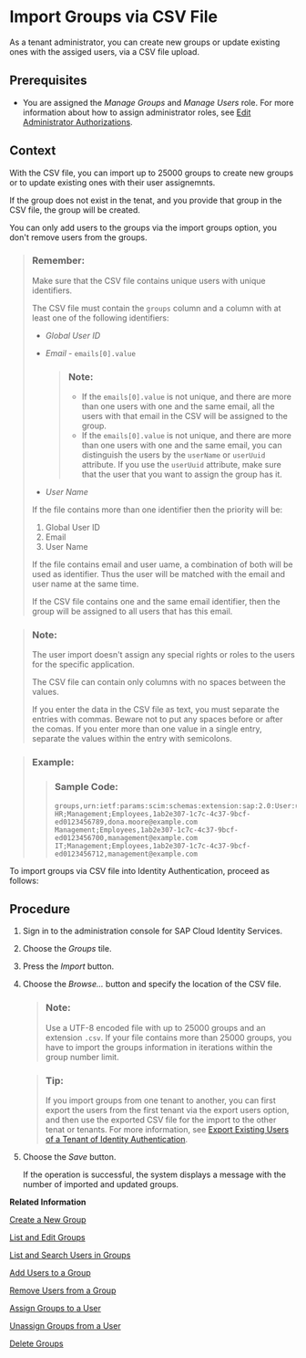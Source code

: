 <!-- loiodaf96bd4bdcf4f1b99b33f4d57db6ca8 -->

# Import Groups via CSV File

As a tenant administrator, you can create new groups or update existing ones with the assiged users, via a CSV file upload.



## Prerequisites

-   You are assigned the *Manage Groups* and *Manage Users* role. For more information about how to assign administrator roles, see [Edit Administrator Authorizations](edit-administrator-authorizations-86ee374.md).




## Context

With the CSV file, you can import up to 25000 groups to create new groups or to update existing ones with their user assignemnts.

If the group does not exist in the tenat, and you provide that group in the CSV file, the group will be created.

You can only add users to the groups via the import groups option, you don't remove users from the groups.

> ### Remember:  
> Make sure that the CSV file contains unique users with unique identifiers.
> 
> The CSV file must contain the `groups` column and a column with at least one of the following identifiers:
> 
> -   *Global User ID*
> -   *Email* - `emails[0].value`
> 
>     > ### Note:  
>     > -   If the `emails[0].value` is not unique, and there are more than one users with one and the same email, all the users with that email in the CSV will be assigned to the group.
>     > -   If the `emails[0].value` is not unique, and there are more than one users with one and the same email, you can distinguish the users by the `userName` or `userUuid` attribute. If you use the `userUuid` attribute, make sure that the user that you want to assign the group has it.
> 
> -   *User Name*
> 
> If the file contains more than one identifier then the priority will be:
> 
> 1.  Global User ID
> 2.  Email
> 3.  User Name
> 
> If the file contains email and user uame, a combination of both will be used as identifier. Thus the user will be matched with the email and user name at the same time.
> 
> If the CSV file contains one and the same email identifier, then the group will be assigned to all users that has this email.

> ### Note:  
> The user import doesn't assign any special rights or roles to the users for the specific application.
> 
> The CSV file can contain only columns with no spaces between the values.
> 
> If you enter the data in the CSV file as text, you must separate the entries with commas. Beware not to put any spaces before or after the comas. If you enter more than one value in a single entry, separate the values within the entry with semicolons.

> ### Example:  
> > ### Sample Code:  
> > ```
> > groups,urn:ietf:params:scim:schemas:extension:sap:2.0:User:userUuid,emails[0].value
> > HR;Management;Employees,1ab2e307-1c7c-4c37-9bcf-ed0123456789,dona.moore@example.com
> > Management;Employees,1ab2e307-1c7c-4c37-9bcf-ed0123456700,management@example.com
> > IT;Management;Employees,1ab2e307-1c7c-4c37-9bcf-ed0123456712,management@example.com
> > ```

To import groups via CSV file into Identity Authentication, proceed as follows:



## Procedure

1.  Sign in to the administration console for SAP Cloud Identity Services.

2.  Choose the *Groups* tile.

3.  Press the *Import* button.

4.  Choose the *Browse...* button and specify the location of the CSV file.

    > ### Note:  
    > Use a UTF-8 encoded file with up to 25000 groups and an extension `.csv`. If your file contains more than 25000 groups, you have to import the groups information in iterations within the group number limit.

    > ### Tip:  
    > If you import groups from one tenant to another, you can first export the users from the first tenant via the export users option, and then use the exported CSV file for the import to the other tenat or tenants. For more information, see [Export Existing Users of a Tenant of Identity Authentication](export-existing-users-of-a-tenant-of-identity-authentication-40c29d2.md).

5.  Choose the *Save* button.

    If the operation is successful, the system displays a message with the number of imported and updated groups.


**Related Information**  


[Create a New Group](create-a-new-group-b1b638d.md "As a tenant administrator you can create new user groups in the tenant via the administration console for SAP Cloud Identity Services.")

[List and Edit Groups](list-and-edit-groups-5e8a55c.md "As a tenant administrator, you can list and edit information about the groups in a tenant in the administration console for SAP Cloud Identity Services.")

[List and Search Users in Groups](list-and-search-users-in-groups-4ac340a.md "As a tenant administrator, you can list and view information about the users in a group in a tenant in the administration console for SAP Cloud Identity Services.")

[Add Users to a Group](add-users-to-a-group-d2e1a01.md "As a tenant administrator, you can add one or more users created for a specific tenant to a group via the administration console for SAP Cloud Identity Services.")

[Remove Users from a Group](remove-users-from-a-group-301fdb7.md "As a tenant administrator, you can remove one, more than one, or all users added to a group via the administration console for SAP Cloud Identity Services.")

[Assign Groups to a User](assign-groups-to-a-user-bfdeb9c.md "As a tenant administrator, you can assign one or more groups created for a specific tenant to a user via the administration console for SAP Cloud Identity Services.")

[Unassign Groups from a User](unassign-groups-from-a-user-4353735.md "As a tenant administrator, you can unassign one or more groups that are assigned to a user via the administration console for SAP Cloud Identity Services.")

[Delete Groups](delete-groups-9853912.md "As a tenant administrator, you can delete one or more groups in administration console for SAP Cloud Identity Services.")

